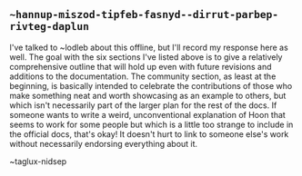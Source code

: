 ## `~hannup-miszod-tipfeb-fasnyd--dirrut-parbep-rivteg-daplun`
I've talked to ~lodleb about this offline, but I'll record my response here as well. The goal with the six sections I've listed above is to give a relatively comprehensive outline that will hold up even with future revisions and additions to the documentation. The community section, as least at the beginning, is basically intended to celebrate the contributions of those who make something neat and worth showcasing as an example to others, but which isn't necessarily part of the larger plan for the rest of the docs. If someone wants to write a weird, unconventional explanation of Hoon that seems to work for some people but which is a little too strange to include in the official docs, that's okay! It doesn't hurt to link to someone else's work without necessarily endorsing everything about it. 

~taglux-nidsep